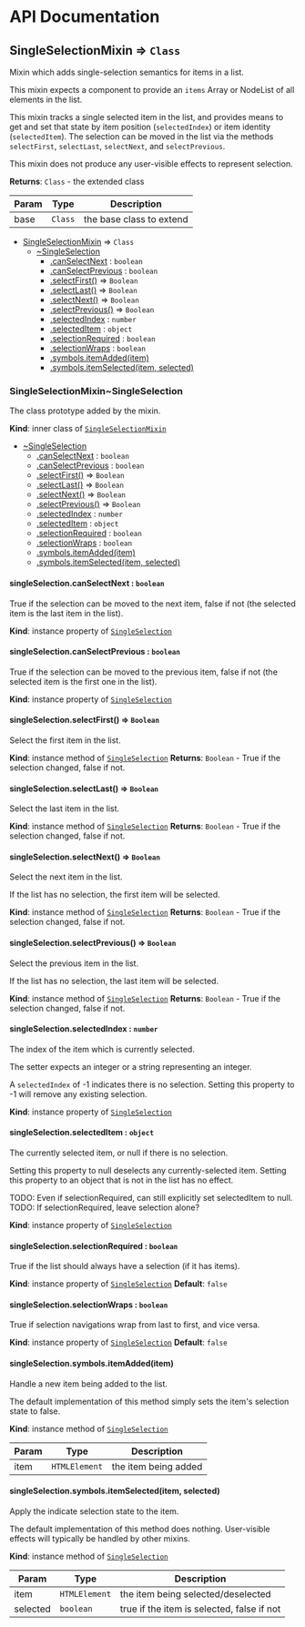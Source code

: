 # API Documentation
<a name="module_SingleSelectionMixin"></a>

## SingleSelectionMixin ⇒ <code>Class</code>
Mixin which adds single-selection semantics for items in a list.

This mixin expects a component to provide an `items` Array or NodeList of
all elements in the list.

This mixin tracks a single selected item in the list, and provides means to
get and set that state by item position (`selectedIndex`) or item identity
(`selectedItem`). The selection can be moved in the list via the methods
`selectFirst`, `selectLast`, `selectNext`, and `selectPrevious`.

This mixin does not produce any user-visible effects to represent
selection.

**Returns**: <code>Class</code> - the extended class  

| Param | Type | Description |
| --- | --- | --- |
| base | <code>Class</code> | the base class to extend |


* [SingleSelectionMixin](#module_SingleSelectionMixin) ⇒ <code>Class</code>
    * [~SingleSelection](#module_SingleSelectionMixin..SingleSelection)
        * [.canSelectNext](#module_SingleSelectionMixin..SingleSelection+canSelectNext) : <code>boolean</code>
        * [.canSelectPrevious](#module_SingleSelectionMixin..SingleSelection+canSelectPrevious) : <code>boolean</code>
        * [.selectFirst()](#module_SingleSelectionMixin..SingleSelection+selectFirst) ⇒ <code>Boolean</code>
        * [.selectLast()](#module_SingleSelectionMixin..SingleSelection+selectLast) ⇒ <code>Boolean</code>
        * [.selectNext()](#module_SingleSelectionMixin..SingleSelection+selectNext) ⇒ <code>Boolean</code>
        * [.selectPrevious()](#module_SingleSelectionMixin..SingleSelection+selectPrevious) ⇒ <code>Boolean</code>
        * [.selectedIndex](#module_SingleSelectionMixin..SingleSelection+selectedIndex) : <code>number</code>
        * [.selectedItem](#module_SingleSelectionMixin..SingleSelection+selectedItem) : <code>object</code>
        * [.selectionRequired](#module_SingleSelectionMixin..SingleSelection+selectionRequired) : <code>boolean</code>
        * [.selectionWraps](#module_SingleSelectionMixin..SingleSelection+selectionWraps) : <code>boolean</code>
        * [.symbols.itemAdded(item)](#module_SingleSelectionMixin..SingleSelection+symbols.itemAdded)
        * [.symbols.itemSelected(item, selected)](#module_SingleSelectionMixin..SingleSelection+symbols.itemSelected)

<a name="module_SingleSelectionMixin..SingleSelection"></a>

### SingleSelectionMixin~SingleSelection
The class prototype added by the mixin.

  **Kind**: inner class of <code>[SingleSelectionMixin](#module_SingleSelectionMixin)</code>

* [~SingleSelection](#module_SingleSelectionMixin..SingleSelection)
    * [.canSelectNext](#module_SingleSelectionMixin..SingleSelection+canSelectNext) : <code>boolean</code>
    * [.canSelectPrevious](#module_SingleSelectionMixin..SingleSelection+canSelectPrevious) : <code>boolean</code>
    * [.selectFirst()](#module_SingleSelectionMixin..SingleSelection+selectFirst) ⇒ <code>Boolean</code>
    * [.selectLast()](#module_SingleSelectionMixin..SingleSelection+selectLast) ⇒ <code>Boolean</code>
    * [.selectNext()](#module_SingleSelectionMixin..SingleSelection+selectNext) ⇒ <code>Boolean</code>
    * [.selectPrevious()](#module_SingleSelectionMixin..SingleSelection+selectPrevious) ⇒ <code>Boolean</code>
    * [.selectedIndex](#module_SingleSelectionMixin..SingleSelection+selectedIndex) : <code>number</code>
    * [.selectedItem](#module_SingleSelectionMixin..SingleSelection+selectedItem) : <code>object</code>
    * [.selectionRequired](#module_SingleSelectionMixin..SingleSelection+selectionRequired) : <code>boolean</code>
    * [.selectionWraps](#module_SingleSelectionMixin..SingleSelection+selectionWraps) : <code>boolean</code>
    * [.symbols.itemAdded(item)](#module_SingleSelectionMixin..SingleSelection+symbols.itemAdded)
    * [.symbols.itemSelected(item, selected)](#module_SingleSelectionMixin..SingleSelection+symbols.itemSelected)

<a name="module_SingleSelectionMixin..SingleSelection+canSelectNext"></a>

#### singleSelection.canSelectNext : <code>boolean</code>
True if the selection can be moved to the next item, false if not (the
selected item is the last item in the list).

  **Kind**: instance property of <code>[SingleSelection](#module_SingleSelectionMixin..SingleSelection)</code>
<a name="module_SingleSelectionMixin..SingleSelection+canSelectPrevious"></a>

#### singleSelection.canSelectPrevious : <code>boolean</code>
True if the selection can be moved to the previous item, false if not
(the selected item is the first one in the list).

  **Kind**: instance property of <code>[SingleSelection](#module_SingleSelectionMixin..SingleSelection)</code>
<a name="module_SingleSelectionMixin..SingleSelection+selectFirst"></a>

#### singleSelection.selectFirst() ⇒ <code>Boolean</code>
Select the first item in the list.

  **Kind**: instance method of <code>[SingleSelection](#module_SingleSelectionMixin..SingleSelection)</code>
**Returns**: <code>Boolean</code> - True if the selection changed, false if not.  
<a name="module_SingleSelectionMixin..SingleSelection+selectLast"></a>

#### singleSelection.selectLast() ⇒ <code>Boolean</code>
Select the last item in the list.

  **Kind**: instance method of <code>[SingleSelection](#module_SingleSelectionMixin..SingleSelection)</code>
**Returns**: <code>Boolean</code> - True if the selection changed, false if not.  
<a name="module_SingleSelectionMixin..SingleSelection+selectNext"></a>

#### singleSelection.selectNext() ⇒ <code>Boolean</code>
Select the next item in the list.

If the list has no selection, the first item will be selected.

  **Kind**: instance method of <code>[SingleSelection](#module_SingleSelectionMixin..SingleSelection)</code>
**Returns**: <code>Boolean</code> - True if the selection changed, false if not.  
<a name="module_SingleSelectionMixin..SingleSelection+selectPrevious"></a>

#### singleSelection.selectPrevious() ⇒ <code>Boolean</code>
Select the previous item in the list.

If the list has no selection, the last item will be selected.

  **Kind**: instance method of <code>[SingleSelection](#module_SingleSelectionMixin..SingleSelection)</code>
**Returns**: <code>Boolean</code> - True if the selection changed, false if not.  
<a name="module_SingleSelectionMixin..SingleSelection+selectedIndex"></a>

#### singleSelection.selectedIndex : <code>number</code>
The index of the item which is currently selected.

The setter expects an integer or a string representing an integer.

A `selectedIndex` of -1 indicates there is no selection. Setting this
property to -1 will remove any existing selection.

  **Kind**: instance property of <code>[SingleSelection](#module_SingleSelectionMixin..SingleSelection)</code>
<a name="module_SingleSelectionMixin..SingleSelection+selectedItem"></a>

#### singleSelection.selectedItem : <code>object</code>
The currently selected item, or null if there is no selection.

Setting this property to null deselects any currently-selected item.
Setting this property to an object that is not in the list has no effect.

TODO: Even if selectionRequired, can still explicitly set selectedItem to null.
TODO: If selectionRequired, leave selection alone?

  **Kind**: instance property of <code>[SingleSelection](#module_SingleSelectionMixin..SingleSelection)</code>
<a name="module_SingleSelectionMixin..SingleSelection+selectionRequired"></a>

#### singleSelection.selectionRequired : <code>boolean</code>
True if the list should always have a selection (if it has items).

  **Kind**: instance property of <code>[SingleSelection](#module_SingleSelectionMixin..SingleSelection)</code>
**Default**: <code>false</code>  
<a name="module_SingleSelectionMixin..SingleSelection+selectionWraps"></a>

#### singleSelection.selectionWraps : <code>boolean</code>
True if selection navigations wrap from last to first, and vice versa.

  **Kind**: instance property of <code>[SingleSelection](#module_SingleSelectionMixin..SingleSelection)</code>
**Default**: <code>false</code>  
<a name="module_SingleSelectionMixin..SingleSelection+symbols.itemAdded"></a>

#### singleSelection.symbols.itemAdded(item)
Handle a new item being added to the list.

The default implementation of this method simply sets the item's
selection state to false.

  **Kind**: instance method of <code>[SingleSelection](#module_SingleSelectionMixin..SingleSelection)</code>

| Param | Type | Description |
| --- | --- | --- |
| item | <code>HTMLElement</code> | the item being added |

<a name="module_SingleSelectionMixin..SingleSelection+symbols.itemSelected"></a>

#### singleSelection.symbols.itemSelected(item, selected)
Apply the indicate selection state to the item.

The default implementation of this method does nothing. User-visible
effects will typically be handled by other mixins.

  **Kind**: instance method of <code>[SingleSelection](#module_SingleSelectionMixin..SingleSelection)</code>

| Param | Type | Description |
| --- | --- | --- |
| item | <code>HTMLElement</code> | the item being selected/deselected |
| selected | <code>boolean</code> | true if the item is selected, false if not |

